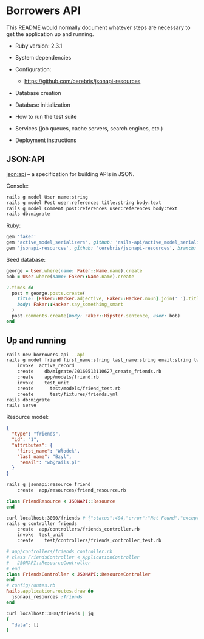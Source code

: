 # Borrowers API

This README would normally document whatever steps are necessary to get the
application up and running.

* Ruby version: 2.3.1

* System dependencies

* Configuration:
  - https://github.com/cerebris/jsonapi-resources

* Database creation

* Database initialization

* How to run the test suite

* Services (job queues, cache servers, search engines, etc.)

* Deployment instructions

## JSON:API

[json:api](http://jsonapi.org/) – a specification for building APIs in JSON.

Console:

```bash
rails g model User name:string
rails g model Post user:references title:string body:text
rails g model Comment post:references user:references body:text
rails db:migrate
```

Ruby:

```ruby
gem 'faker'
gem 'active_model_serializers', github: 'rails-api/active_model_serializers'
gem 'jsonapi-resources', github: 'cerebris/jsonapi-resources', branch: 'rails5'
```

Seed database:

```ruby
george = User.where(name: Faker::Name.name).create
bob = User.where(name: Faker::Name.name).create

2.times do
  post = george.posts.create(
    title: [Faker::Hacker.adjective, Faker::Hacker.noun].join(' ').titleize,
    body: Faker::Hacker.say_something_smart
  )
  post.comments.create(body: Faker::Hipster.sentence, user: bob)
end
```


## Up and running

```sh
rails new borrowers-api --api
rails g model friend first_name:string last_name:string email:string twitter:string
    invoke  active_record
    create    db/migrate/20160513110627_create_friends.rb
    create    app/models/friend.rb
    invoke    test_unit
    create      test/models/friend_test.rb
    create      test/fixtures/friends.yml
rails db:migrate
rails serve
```

Resource model:

```json
{
  "type": "friends",
  "id": "1",
  "attributes": {
    "first_name": "Włodek",
    "last_name": "Bzyl",
     "email": "wb@rails.pl"
  }
}
```
```sh
rails g jsonapi:resource friend
    create  app/resources/friend_resource.rb
```
```ruby
class FriendResource < JSONAPI::Resource
end
```
```sh
curl localhost:3000/friends # {"status":404,"error":"Not Found","exception …
rails g controller friends
    create  app/controllers/friends_controller.rb
    invoke  test_unit
    create    test/controllers/friends_controller_test.rb
```      
```ruby
# app/controllers/friends_controller.rb
# class FriendsController < ApplicationController
#   JSONAPI::ResourceController
# end
class FriendsController < JSONAPI::ResourceController
end
# config/routes.rb
Rails.application.routes.draw do
  jsonapi_resources :friends
end
```
```sh
curl localhost:3000/friends | jq
{
  "data": []
}
```

